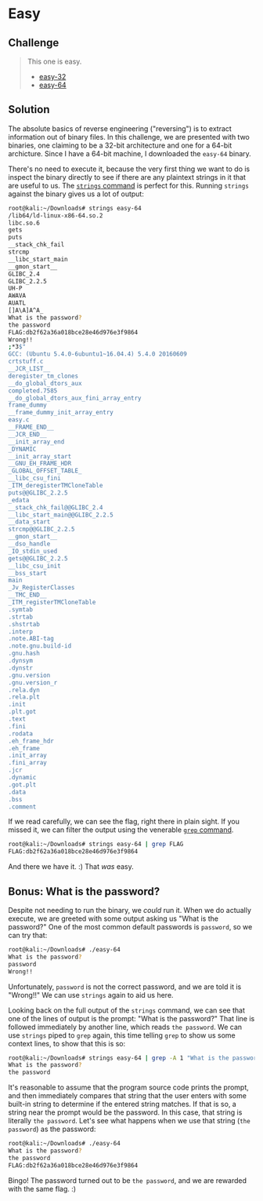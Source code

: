 # Easy

## Challenge

> This one is easy.
> 
> * [easy-32](easy-32)
> * [easy-64](easy-64)

## Solution

The absolute basics of reverse engineering ("reversing") is to extract information out of binary files. In this challenge, we are presented with two binaries, one claiming to be a 32-bit architecture and one for a 64-bit archicture. Since I have a 64-bit machine, I downloaded the `easy-64` binary.

There's no need to execute it, because the very first thing we want to do is inspect the binary directly to see if there are any plaintext strings in it that are useful to us. The [`strings` command](https://linux.die.net/man/1/strings) is perfect for this. Running `strings` against the binary gives us a lot of output:

```sh
root@kali:~/Downloads# strings easy-64
/lib64/ld-linux-x86-64.so.2
libc.so.6
gets
puts
__stack_chk_fail
strcmp
__libc_start_main
__gmon_start__
GLIBC_2.4
GLIBC_2.2.5
UH-P
AWAVA
AUATL
[]A\A]A^A_
What is the password?
the password
FLAG:db2f62a36a018bce28e46d976e3f9864
Wrong!!
;*3$"
GCC: (Ubuntu 5.4.0-6ubuntu1~16.04.4) 5.4.0 20160609
crtstuff.c
__JCR_LIST__
deregister_tm_clones
__do_global_dtors_aux
completed.7585
__do_global_dtors_aux_fini_array_entry
frame_dummy
__frame_dummy_init_array_entry
easy.c
__FRAME_END__
__JCR_END__
__init_array_end
_DYNAMIC
__init_array_start
__GNU_EH_FRAME_HDR
_GLOBAL_OFFSET_TABLE_
__libc_csu_fini
_ITM_deregisterTMCloneTable
puts@@GLIBC_2.2.5
_edata
__stack_chk_fail@@GLIBC_2.4
__libc_start_main@@GLIBC_2.2.5
__data_start
strcmp@@GLIBC_2.2.5
__gmon_start__
__dso_handle
_IO_stdin_used
gets@@GLIBC_2.2.5
__libc_csu_init
__bss_start
main
_Jv_RegisterClasses
__TMC_END__
_ITM_registerTMCloneTable
.symtab
.strtab
.shstrtab
.interp
.note.ABI-tag
.note.gnu.build-id
.gnu.hash
.dynsym
.dynstr
.gnu.version
.gnu.version_r
.rela.dyn
.rela.plt
.init
.plt.got
.text
.fini
.rodata
.eh_frame_hdr
.eh_frame
.init_array
.fini_array
.jcr
.dynamic
.got.plt
.data
.bss
.comment
```

If we read carefully, we can see the flag, right there in plain sight. If you missed it, we can filter the output using the venerable [`grep` command](https://linux.die.net/man/1/grep).

```sh
root@kali:~/Downloads# strings easy-64 | grep FLAG
FLAG:db2f62a36a018bce28e46d976e3f9864
```

And there we have it. :) That *was* easy.

## Bonus: What is the password?

Despite not needing to run the binary, we *could* run it. When we do actually execute, we are greeted with some output asking us "What is the password?" One of the most common default passwords is `password`, so we can try that:

```sh
root@kali:~/Downloads# ./easy-64 
What is the password?
password
Wrong!!
```

Unfortunately, `password` is not the correct password, and we are told it is "Wrong!!" We can use `strings` again to aid us here.

Looking back on the full output of the `strings` command, we can see that one of the lines of output is the prompt: "What is the password?" That line is followed immediately by another line, which reads `the password`. We can use `strings` piped to `grep` again, this time telling `grep` to show us some context lines, to show that this is so:

```sh
root@kali:~/Downloads# strings easy-64 | grep -A 1 "What is the password" # the -A option shows "one line of context after a match"
What is the password?
the password
```

It's reasonable to assume that the program source code prints the prompt, and then immediately compares that string that the user enters with some built-in string to determine if the entered string matches. If that is so, a string near the prompt would be the password. In this case, that string is literally `the password`. Let's see what happens when we use that string (`the password`) as the password:

```sh
root@kali:~/Downloads# ./easy-64 
What is the password?
the password
FLAG:db2f62a36a018bce28e46d976e3f9864
```

Bingo! The password turned out to be `the password`, and we are rewarded with the same flag. :)
